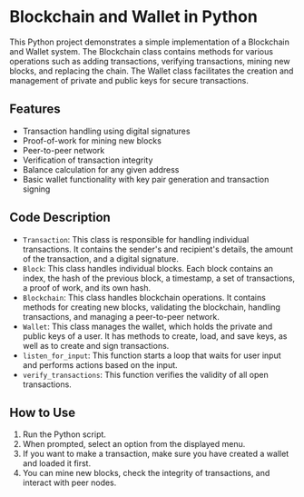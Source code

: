 # Blockchain and Wallet in Python

This Python project demonstrates a simple implementation of a Blockchain and Wallet system. The Blockchain class contains methods for various operations such as adding transactions, verifying transactions, mining new blocks, and replacing the chain. The Wallet class facilitates the creation and management of private and public keys for secure transactions. 

## Features
- Transaction handling using digital signatures
- Proof-of-work for mining new blocks
- Peer-to-peer network
- Verification of transaction integrity
- Balance calculation for any given address
- Basic wallet functionality with key pair generation and transaction signing

## Code Description
- `Transaction`: This class is responsible for handling individual transactions. It contains the sender's and recipient's details, the amount of the transaction, and a digital signature.
- `Block`: This class handles individual blocks. Each block contains an index, the hash of the previous block, a timestamp, a set of transactions, a proof of work, and its own hash.
- `Blockchain`: This class handles blockchain operations. It contains methods for creating new blocks, validating the blockchain, handling transactions, and managing a peer-to-peer network.
- `Wallet`: This class manages the wallet, which holds the private and public keys of a user. It has methods to create, load, and save keys, as well as to create and sign transactions.
- `listen_for_input`: This function starts a loop that waits for user input and performs actions based on the input.
- `verify_transactions`: This function verifies the validity of all open transactions.

## How to Use
1. Run the Python script. 
2. When prompted, select an option from the displayed menu.
3. If you want to make a transaction, make sure you have created a wallet and loaded it first.
4. You can mine new blocks, check the integrity of transactions, and interact with peer nodes.
